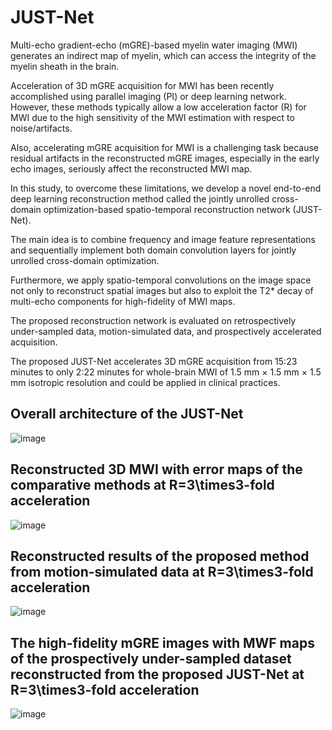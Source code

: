 # JUST-Net
Multi-echo gradient-echo (mGRE)-based myelin water imaging (MWI) generates an indirect map of myelin, which can access the integrity of the myelin sheath in the brain.

Acceleration of 3D mGRE acquisition for MWI has been recently accomplished using parallel imaging (PI) or deep learning network. However, these methods typically allow a low acceleration factor (R) for MWI due to the high sensitivity of the MWI estimation with respect to noise/artifacts.

Also, accelerating mGRE acquisition for MWI is a challenging task because residual artifacts in the reconstructed mGRE images, especially in the early echo images, seriously affect the reconstructed MWI map.

In this study, to overcome these limitations, we develop a novel end-to-end deep learning reconstruction method called the jointly unrolled cross-domain optimization-based spatio-temporal reconstruction network (JUST-Net).

The main idea is to combine frequency and image feature representations and sequentially implement both domain convolution layers for jointly unrolled cross-domain optimization.

Furthermore, we apply spatio-temporal convolutions on the image space not only to reconstruct spatial images but also to exploit the T2* decay of multi-echo components for high-fidelity of MWI maps.

The proposed reconstruction network is evaluated on retrospectively under-sampled data, motion-simulated data, and prospectively accelerated acquisition.

The proposed JUST-Net accelerates 3D mGRE acquisition from 15:23 minutes to only 2:22 minutes for whole-brain MWI of 1.5 mm × 1.5 mm × 1.5 mm isotropic resolution and could be applied in clinical practices.

## Overall architecture of the JUST-Net
![image](https://user-images.githubusercontent.com/59819627/206959200-01d09629-122f-4a35-a45a-2c0510c9f165.png)

## Reconstructed 3D MWI with error maps of the comparative methods at R=3\times3-fold acceleration
![image](https://user-images.githubusercontent.com/59819627/206959987-dbfddb57-5ee6-4e5c-ae56-33f9b610f9be.png)

## Reconstructed results of the proposed method from motion-simulated data at R=3\times3-fold acceleration
![image](https://user-images.githubusercontent.com/59819627/206960029-553b5cf0-2797-4dae-b96a-33738f461c21.png)

## The high-fidelity mGRE images with MWF maps of the prospectively under-sampled dataset reconstructed from the proposed JUST-Net at R=3\times3-fold acceleration
![image](https://user-images.githubusercontent.com/59819627/206960077-690455b3-8bc1-4df9-8970-e275f6f3dfef.png)
